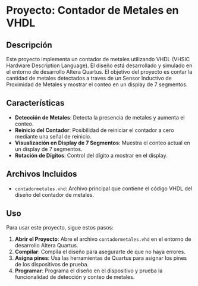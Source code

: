 # Proyecto: Contador de Metales en VHDL

## Descripción

Este proyecto implementa un contador de metales utilizando VHDL (VHSIC Hardware Description Language). El diseño está desarrollado y simulado en el entorno de desarrollo Altera Quartus. El objetivo del proyecto es contar la cantidad de metales detectados a traves de un Sensor Inductivo de Proximidad de Metales y mostrar el conteo en un display de 7 segmentos.

## Características

- **Detección de Metales**: Detecta la presencia de metales y aumenta el conteo.
- **Reinicio del Contador**: Posibilidad de reiniciar el contador a cero mediante una señal de reinicio.
- **Visualización en Display de 7 Segmentos**: Muestra el conteo actual en un display de 7 segmentos.
- **Rotación de Dígitos**: Control del dígito a mostrar en el display.

## Archivos Incluidos

- `contadormetales.vhd`: Archivo principal que contiene el código VHDL del diseño del contador de metales.

## Uso

Para usar este proyecto, sigue estos pasos:

1. **Abrir el Proyecto**: Abre el archivo `contadormetales.vhd` en el entorno de desarrollo Altera Quartus.
2. **Compilar**: Compila el diseño para asegurarte de que no haya errores.
3. **Asigna pines**: Usa las herramientas de Quartus para asignar los pines de los dispositivos de prueba.
4. **Programar**: Programa el diseño en el dispositivo y prueba la funcionalidad de detección y conteo de metales.
